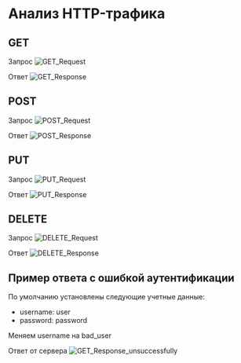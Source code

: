 # Анализ HTTP-трафика

## GET

Запрос
![GET_Request](./screenshots/GET_Request.JPG)

Ответ
![GET_Response](./screenshots/GET_Response_successfully.JPG)

## POST

Запрос
![POST_Request](./screenshots/POST_Request.JPG)

Ответ
![POST_Response](./screenshots/POST_Response_successfully.JPG)

## PUT

Запрос
![PUT_Request](./screenshots/PUT_Request.JPG)

Ответ
![PUT_Response](./screenshots/PUT_Response_successfully.JPG)

## DELETE

Запрос
![DELETE_Request](./screenshots/DELETE_Request.JPG)

Ответ
![DELETE_Response](./screenshots/DELETE_Response_successfully.JPG)

## Пример ответа с ошибкой аутентификации

По умолчанию установлены следующие учетные данные:
- username: user
- password: password

Меняем username на bad_user

Ответ от сервера
![GET_Response_unsuccessfully](./screenshots/Response_unsuccessfully.JPG)

